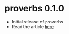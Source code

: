 # proverbs 0.1.0

* Initial release of proverbs
* Read the article [here](https://technistema.com/posts/announcing-proverbs-r-package/)

